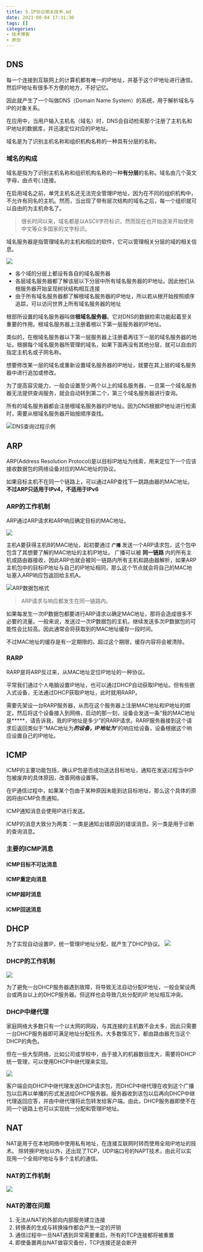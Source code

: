 ```yaml
---
title: 5.IP协议相关技术.md
date: 2021-08-04 17:31:30
tags: []
categories:
- 技术博客
- 原创
---
```


## DNS
每一个连接到互联网上的计算机都有唯一的IP地址，并基于这个IP地址进行通信。然后IP地址有很多不方便的地方，不好记忆。

因此就产生了一个叫做DNS（Domain Name System）的系统，用于解析域名与IP的对象关系。

在应用中，当用户输入主机名（域名）时，DNS会自动检索那个注册了主机名和IP地址的数据库，并迅速定位对应的IP地址。

域名是为了识别主机名称和组织机构名称的一种具有分层的名称。

### 域名的构成
域名是指为了识别主机名称和组织机构名称的一种**有分层**的名称。域名由几个英文字母，由点号(.)连接。

在启用域名之前，单凭主机名还无法完全管理IP地址，因为在不同的组织机构中，不允许有同名的主机。然而，当出现了带有层次结构的域名之后，每一个组织就可以自由的为主机命名了。

> 很长时间以来，域名都是以ASCII字符标识，然而现在也开始逐渐开始使用中文等众多国家的文字标识。

域名服务器是指管理域名的主机和相应的软件，它可以管理相关分层的域的相关信息。

![](https://img-vnote-1251075307.cos.ap-beijing.myqcloud.com/1628996448_20210805085051388_40530579.png)


- 各个域的分层上都设有各自的域名服务器
- 各层域名服务器都了解该层以下分层中所有域名服务器的IP地址。因此他们从根服务器开始呈现树状结构相互连接
- 由于所有域名服务器都了解根域名服务器的IP地址，所以若从根开始按照顺序追踪，可以访问世界上所有域名服务器的地址

根部所设置的域名服务器叫做**根域名服务器**。它对DNS的数据检索功能起着至关重要的作用。根域名服务器上注册着根以下第一层服务器的IP地址。

类似的，在根域名服务器以下第一层服务器上注册着再往下一层的域名服务器的地址。根据每个域名服务器所管理的域名，如果下面再没有其他分层，就可以自由的指定主机名或子网名称。

想要修改某一层的域名或重新设置域名服务器的IP地址，就要在其上层的域名服务器中进行追加或修改。

为了提高容灾能力，一般会设置至少两个以上的域名服务器，一旦第一个域名服务器无法提供查询服务，就会自动转到第二个，第三个域名服务器进行查询。

所有的域名服务器都会注册根域名服务器的IP地址。因为DNS根据IP地址进行检索时，需要从根域名服务器开始按顺序查找。

![DNS查询过程示例](https://img-vnote-1251075307.cos.ap-beijing.myqcloud.com/1628996449_20210805090205439_445125154.png)

## ARP 
ARP(Address Resolution Protocol)是以目标IP地址为线索，用来定位下一个应该接收数据包的网络设备对应的MAC地址的协议。

如果目标主机不在同一个链路上，可以通过ARP查找下一跳路由器的MAC地址。**不过ARP只适用于IPv4，不适用于IPv6**

### ARP的工作机制
ARP通过ARP请求和ARP响应确定目标的MAC地址。

![](https://img-vnote-1251075307.cos.ap-beijing.myqcloud.com/1628996450_20210805090629279_1532920777.png)

主机A要获得主机B的MAC地址，起初要通过 **`广播`** 发送一个ARP请求包，这个包中包含了其想要了解的MAC地址的主机IP地址。
广播可以被 **同一链路** 内的所有主机或路由器接收，因此ARP也就会被同一链路内所有主机和路由器解析，如果ARP主机包中的目标IP地址与自己的IP地址相同，那么这个节点就会将自己的MAC地址塞入ARP响应包返回给主机A。

![ARP数据包格式](https://img-vnote-1251075307.cos.ap-beijing.myqcloud.com/1628996450_20210805091454448_438185980.png)

> ARP请求与响应都发生在同一链路内。

如果每发生一次IP数据包都要进行ARP请求以确定MAC地址，那将会造成很多不必要的流量。一般来说，发送过一次IP数据包的主机，继续发送多次IP数据包的可能性会比较高。因此通常会将获取到的MAC地址缓存一段时间。

不过MAC地址的缓存是有一定期限的。超过这个期限，缓存内容将会被清除。

### RARP
RARP是将ARP反过来，从MAC地址定位IP地址的一种协议。

平常我们通过个人电脑设置IP地址，也可以通过DHCP自动获取IP地址。但有些嵌入式设备，无法通过DHCP获取IP地址，此时就用RARP。

需要先架设一台RARP服务器，从而在这个服务器上注册MAC地址和IP地址的绑定。然后将这个设备接入到网络，启动的那一刻，设备会发送一条“我的MAC地址是*****，请告诉我，我的IP地址是多少”的RARP请求。RARP服务器接到这个请求后返回类似于“MAC地址为*****的设备，IP地址为*****”的响应给设备，设备根据这个响应设置自己的IP地址。


## ICMP
ICMP的主要功能包括，确认IP包是否成功送达目标地址，通知在发送过程当中IP包被废弃的具体原因，改善网络设置等。

在IP通信过程中，如果某个包由于某种原因未能到达目标地址，那么这个具体的原因将由ICMP负责通知。

ICMP通知消息会使用IP进行发送。

ICMP的消息大致分为两类：一类是通知出错原因的错误消息。另一类是用于诊断的查询消息。

### 主要的ICMP消息
#### ICMP目标不可达消息
#### ICMP重定向消息
#### ICMP超时消息
#### ICMP回送消息

## DHCP
为了实现自动设置IP，统一管理IP地址分配，就产生了DHCP协议。
![](https://img-vnote-1251075307.cos.ap-beijing.myqcloud.com/1629005586_20210815122336546_1214883969.png)

### DHCP的工作机制
![](https://img-vnote-1251075307.cos.ap-beijing.myqcloud.com/1629005587_20210815122535341_180635323.png)

为了避免一台DHCP服务器遇到故障，将导致无法自动分配IP地址，一般会架设两台或两台以上的DHCP服务器。但这样也会导致几处分配的IP 地址相互冲突。

### DHCP中继代理
家庭网络大多数只有一个以太网的网段，与其连接的主机数不会太多，因此只需要一台DHCP服务器即可满足地址分配任务。大多数情况下，都由路由器充当这个DHCP的角色。

但在一些大型网络，比如公司或学校中，由于接入的机器数目庞大，需要将DHCP统一管理，可以使用DHCP中继代理来实现。

![](https://img-vnote-1251075307.cos.ap-beijing.myqcloud.com/1629005587_20210815123035102_664069713.png)

客户端会向DHCP中继代理发送DHCP请求包，而DHCP中继代理在收到这个广播包以后再以单播的形式发送给DHCP服务器。服务器收到该包以后再向DHCP中继代理返回应答，并由中继代理将此包转发给客户端。由此，DHCP服务器即使不在同一个链路上也可以实现统一分配和管理IP地址。


## NAT
NAT是用于在本地网络中使用私有地址，在连接互联网时转而使用全局IP地址的技术。
除转换IP地址以外，还出现了TCP，UDP端口号的NAPT技术，由此可以实现用一个全局IP地址与多个主机的通信。

### NAT的工作机制
![](https://img-vnote-1251075307.cos.ap-beijing.myqcloud.com/1629005587_20210815124619901_1968201101.png)

### NAT的潜在问题
1. 无法从NAT的外部向内部服务建立连接
2. 转换表的生成与转换操作都会产生一定的开销
3. 通信过程中一旦NAT遇到异常需要重启，所有的TCP连接都将被重置
4. 即使备置两台NAT做容灾备份，TCP连接还是会断开

